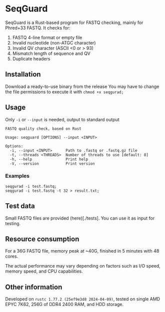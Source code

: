 # SeqGuard
SeqGuard is a Rust-based program for FASTQ checking, mainly for Phred+33 FASTQ. It checks for:
1. FASTQ 4-line format or empty file
2. Invalid nucleotide (non-ATGC character)
3. Invalid QV character (ASCII <0 or > 93)
4. Mismatch length of sequence and QV
5. Duplicate headers


## Installation
Download a ready-to-use binary from the release
You may have to change the file permissions to execute it with `chmod +x seqgurad;`


## Usage
Only `-i` or `--input` is needed, output to standard output
```
FASTQ quality check, based on Rust

Usage: seqguard [OPTIONS] --input <INPUT>

Options:
  -i, --input <INPUT>      Path to .fastq or .fastq.gz file
  -t, --threads <THREADS>  Number of threads to use [default: 8]
  -h, --help               Print help
  -V, --version            Print version
``` 


### Examples
```
seqgurad -i test.fastq;
seqgurad -i test.fastq -t 32 > result.txt;
```


## Test data
Small FASTQ files are provided (here)[./tests]. You can use it as input for testing.


## Resource consumption
For a 36G FASTQ file, memory peak at ~40G, finished in 5 minutes with 48 cores.

The actual performance may vary depending on factors such as I/O speed, memory speed, and CPU capabilities.


## Other information
Developed on `rustc 1.77.2 (25ef9e3d8 2024-04-09)`, tested on single AMD EPYC 7K62, 256G of DDR4 2400 RAM, and HDD storage.

